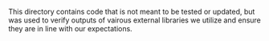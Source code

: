 This directory contains code that is not meant to be tested or
updated, but was used to verify outputs of vairous external libraries
we utilize and ensure they are in line with our expectations.
